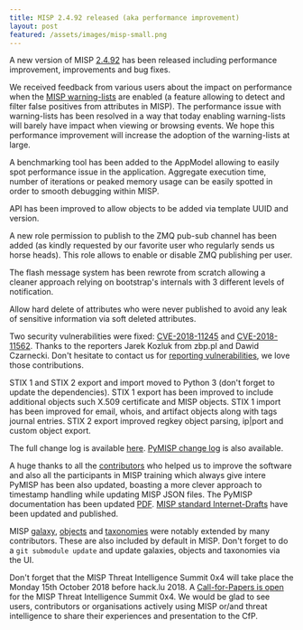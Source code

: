 ```yaml
---
title: MISP 2.4.92 released (aka performance improvement)
layout: post
featured: /assets/images/misp-small.png
---
```


A new version of MISP [2.4.92](https://github.com/MISP/MISP/tree/v2.4.92) has been released including performance improvement, improvements and bug fixes.

We received feedback from various users about the impact on performance when the [MISP warning-lists](http://www.github.com/MISP/misp-warninglists/) are enabled (a feature allowing to detect and filter false positives from attributes in MISP).  The performance issue with warning-lists has been resolved in a way that today enabling warning-lists will barely have impact when viewing or browsing events. We hope this performance improvement will increase the adoption of the warning-lists at large.

A benchmarking tool has been added to the AppModel allowing to easily spot performance issue in the application. Aggregate execution time, number of iterations or peaked memory usage can be easily spotted in order to smooth debugging within MISP.

API has been improved to allow objects to be added via template UUID and version.

A new role permission to publish to the ZMQ pub-sub channel has been added (as kindly requested by our favorite user who regularly sends us horse heads). This role allows to enable or disable ZMQ publishing per user.

The flash message system has been rewrote from scratch allowing a cleaner approach relying on bootstrap's internals with 3 different levels of notification.

Allow hard delete of attributes who were never published to avoid any leak of sensitive information via soft deleted attributes.

Two security vulnerabilities were fixed: [CVE-2018-11245](https://cve.circl.lu/cve/CVE-2018-11245) and [CVE-2018-11562](https://cve.circl.lu/cve/CVE-2018-11562).  Thanks to the reporters Jarek Kozluk from zbp.pl and Dawid Czarnecki. Don't hesitate to contact us for [reporting vulnerabilities](https://github.com/MISP/MISP/blob/2.4/CONTRIBUTING.md#reporting-security-vulnerabilities), we love those contributions.

STIX 1 and STIX 2 export and import moved to Python 3 (don't forget to update the dependencies). STIX 1 export has been improved to include additional objects such X.509 certificate and MISP objects. STIX 1 import has been improved for email, whois, and artifact objects along with tags journal entries. STIX 2 export improved regkey object parsing, ip|port and custom object export.

The full change log is available [here](https://www.misp.software/Changelog.txt). [PyMISP change log](https://www.misp.software/PyMISP-Changelog.txt) is also available.

A huge thanks to all the [contributors](/contributors) who helped us to improve the software and also all the participants in MISP training which always give intere
PyMISP has been also updated, boasting a more clever approach to timestamp handling while updating MISP JSON files. The PyMISP documentation has been updated [PDF](https://media.readthedocs.org/pdf/pymisp/latest/pymisp.pdf). [MISP standard Internet-Drafts](https://github.com/MISP/misp-rfc) have been updated and published.

MISP [galaxy](/galaxy.pdf), [objects](/objects.pdf) and [taxonomies](/taxonomies.pdf) were notably extended by many contributors. These are also included by default in MISP. Don't forget to do a `git submodule update` and update galaxies, objects and taxonomies via the UI.

Don't forget that the MISP Threat Intelligence Summit 0x4 will take place the Monday 15th October 2018 before hack.lu 2018. A [Call-for-Papers is open](https://cfp.hack.lu/misp0x4/) for the MISP Threat Intelligence Summit 0x4. We would be glad to see users, contributors or organisations actively using MISP or/and threat intelligence to share their experiences and presentation to the CfP.
